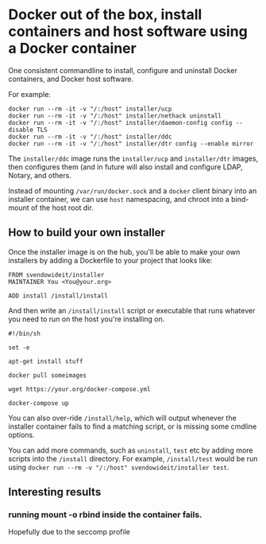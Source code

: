 # Docker out of the box, install containers and host software using a Docker container

One consistent commandline to install, configure and uninstall Docker containers, and Docker host
software.

For example:

```
docker run --rm -it -v "/:/host" installer/ucp
docker run --rm -it -v "/:/host" installer/nethack uninstall
docker run --rm -it -v "/:/host" installer/daemon-config config --disable TLS
docker run --rm -it -v "/:/host" installer/ddc
docker run --rm -it -v "/:/host" installer/dtr config --enable mirror
```

The `installer/ddc` image runs the `installer/ucp` and `installer/dtr` images,
then configures them (and in future will also install and configure LDAP, Notary,
and others.

Instead of mounting `/var/run/docker.sock` and a `docker` client binary into an installer container,
we can use `host` namespacing, and chroot into a bind-mount of the host root dir.

## How to build your own installer

Once the installer image is on the hub, you'll be able to make your own installers by adding a Dockerfile
to your project that looks like:

```
FROM svendowideit/installer
MAINTAINER You <You@your.org>

ADD install /install/install
```

And then write an `/install/install` script or executable that runs whatever you need to run on the host you're installing on.

```
#!/bin/sh

set -e

apt-get install stuff

docker pull someimages

wget https://your.org/docker-compose.yml

docker-compose up
```

You can also over-ride `/install/help`, which will output whenever the installer container fails to
find a matching script, or is missing some cmdline options.

You can add more commands, such as `uninstall`, `test` etc by adding more scripts into the `/install` directory. 
For example, `/install/test` would be run using `docker run --rm -v "/:/host" svendowideit/installer test`.

## Interesting results

### running mount -o rbind inside the container fails.

Hopefully due to the seccomp profile
